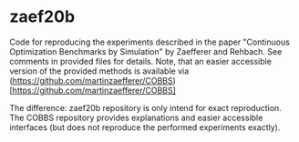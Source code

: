 # zaef20b
Code for reproducing the experiments described in the paper "Continuous Optimization Benchmarks by Simulation" by Zaefferer and Rehbach.
See comments in provided files for details. 
Note, that an easier accessible version of the provided methods is available via (https://github.com/martinzaefferer/COBBS)[https://github.com/martinzaefferer/COBBS]

The difference: zaef20b repository is only intend for exact reproduction. The COBBS repository provides explanations and easier accessible interfaces (but does not reproduce the performed experiments exactly).
